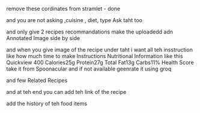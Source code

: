 remove these  cordinates from stramlet - done 

and you are not asking ,cuisine	, diet,  type
Ask taht too 

and only give 2 recipes recommandations
make the uploadedd adn  Annotated Image side by side 




and when you give image of the recipe  under taht i want all teh insstruction like how much time to make 
Instructions
Nutritional Information like this  
Quickview
400 Calories25g Protein27g Total Fat13g Carbs11% Health Score
take it from Spoonacular and if not available geenrate it using groq


and few Related Recipes 

and at teh end you can add teh link of the recipe 


add the history of teh food items